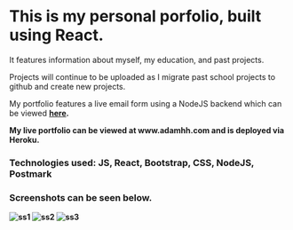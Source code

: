 <h1> This is my personal porfolio, built using React. </h1>
<p> It features information about myself, my education, and past projects.</p>
<p> Projects will continue to be uploaded as I migrate past school projects to github and create new projects.</p>
<p> My portfolio features a live email form using a NodeJS backend which can be viewed <strong><a href="https://github.com/adamhh/my-react-profile-backend" target="_blank">here</a>.</p>
<p> My live portfolio can be viewed at www.adamhh.com and is deployed via Heroku.</p>
<h3> Technologies used: JS, React, Bootstrap, CSS, NodeJS, Postmark </h3>
<h3> Screenshots can be seen below.</h3>

![ss1](https://user-images.githubusercontent.com/47022779/112788333-85491300-900f-11eb-9312-4e424d743ed9.PNG)
![ss2](https://user-images.githubusercontent.com/47022779/112788585-0f917700-9010-11eb-9c20-0b096d823775.PNG)
![ss3](https://user-images.githubusercontent.com/47022779/112788718-541d1280-9010-11eb-81a7-f99ea17edcda.PNG)
